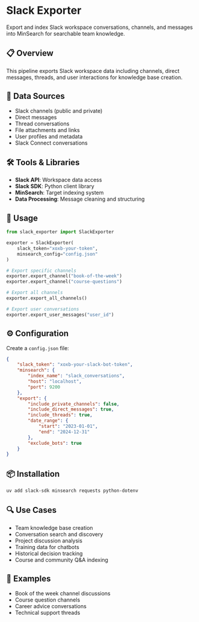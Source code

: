 # Slack Exporter

Export and index Slack workspace conversations, channels, and messages into MinSearch for searchable team knowledge.

## 📋 Overview

This pipeline exports Slack workspace data including channels, direct messages, threads, and user interactions for knowledge base creation.

## 🎯 Data Sources

- Slack channels (public and private)
- Direct messages
- Thread conversations
- File attachments and links
- User profiles and metadata
- Slack Connect conversations

## 🛠️ Tools & Libraries

- **Slack API**: Workspace data access
- **Slack SDK**: Python client library
- **MinSearch**: Target indexing system
- **Data Processing**: Message cleaning and structuring

## 🚀 Usage

```python
from slack_exporter import SlackExporter

exporter = SlackExporter(
    slack_token="xoxb-your-token",
    minsearch_config="config.json"
)

# Export specific channels
exporter.export_channel("book-of-the-week")
exporter.export_channel("course-questions")

# Export all channels
exporter.export_all_channels()

# Export user conversations
exporter.export_user_messages("user_id")
```

## ⚙️ Configuration

Create a `config.json` file:

```json
{
    "slack_token": "xoxb-your-slack-bot-token",
    "minsearch": {
        "index_name": "slack_conversations",
        "host": "localhost",
        "port": 9200
    },
    "export": {
        "include_private_channels": false,
        "include_direct_messages": true,
        "include_threads": true,
        "date_range": {
            "start": "2023-01-01",
            "end": "2024-12-31"
        },
        "exclude_bots": true
    }
}
```

## 📦 Installation

```bash
uv add slack-sdk minsearch requests python-dotenv
```

## 🔍 Use Cases

- Team knowledge base creation
- Conversation search and discovery
- Project discussion analysis
- Training data for chatbots
- Historical decision tracking
- Course and community Q&A indexing

## 📝 Examples

- Book of the week channel discussions
- Course question channels
- Career advice conversations
- Technical support threads